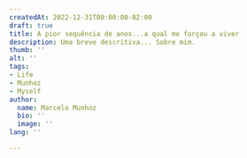 ```yaml
---
createdAt: 2022-12-31T00:00:00-02:00
draft: true
title: A pior sequência de anos...a qual me forçou a viver
description: Uma breve descritiva... Sobre mim.
thumb: ''
alt: ''
tags:
- Life
- Munhoz
- Myself
author:
  name: Marcelo Munhoz
  bio: ''
  image: ''
lang: ''

---
```

